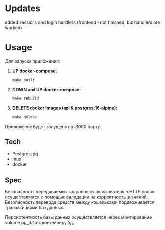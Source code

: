 # Updates
added sessions and login handlers
(frontend - not finished, but handlers are worked)

# Usage 

Для запуска приложения:

1. **UP docker-compose:**
   ```bash
   make build

2. **DOWN and UP docker-compose:**
   ```bash
   make rebuild

1. **DELETE docker images (api & postgres:16-alpine):**
   ```bash
   make delete

Приложение будет запущено на :3000 порту.

## Tech

- Postgres, pq
- mux 
- docker

## Spec

Безопасность передаваемых запросов от пользователя в HTTP полях осуществляется с помощью валидации на корректность значений.
Безопасность перевода средств между кошельками поддерживается транзакициями баз данных.

Персистентность базы данных осуществляется через монтирование volume pg_data к контейнеру бд.
